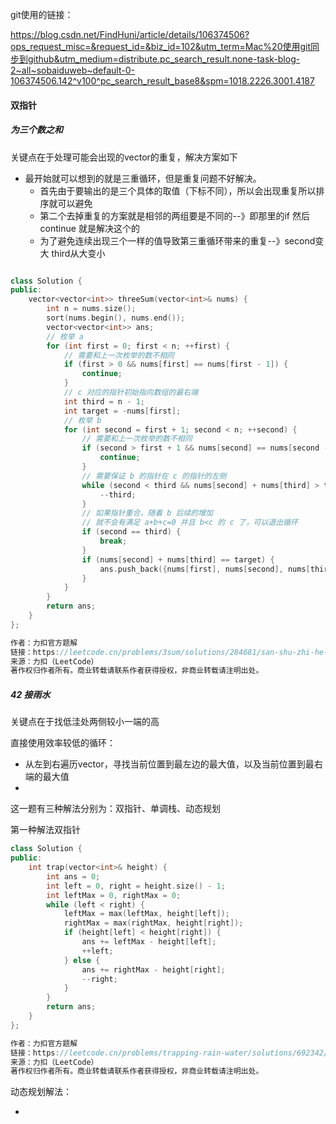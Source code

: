 git使用的链接：

https://blog.csdn.net/FindHuni/article/details/106374506?ops_request_misc=&request_id=&biz_id=102&utm_term=Mac%20使用git同步到github&utm_medium=distribute.pc_search_result.none-task-blog-2~all~sobaiduweb~default-0-106374506.142^v100^pc_search_result_base8&spm=1018.2226.3001.4187

#### 双指针

##### 为三个数之和

关键点在于处理可能会出现的vector的重复，解决方案如下

- 最开始就可以想到的就是三重循环，但是重复问题不好解决。
  - 首先由于要输出的是三个具体的取值（下标不同），所以会出现重复所以排序就可以避免
  - 第二个去掉重复的方案就是相邻的两组要是不同的--》即那里的if 然后continue 就是解决这个的
  - 为了避免连续出现三个一样的值导致第三重循环带来的重复--》second变大 third从大变小

```c++

class Solution {
public:
    vector<vector<int>> threeSum(vector<int>& nums) {
        int n = nums.size();
        sort(nums.begin(), nums.end());
        vector<vector<int>> ans;
        // 枚举 a
        for (int first = 0; first < n; ++first) {
            // 需要和上一次枚举的数不相同
            if (first > 0 && nums[first] == nums[first - 1]) {
                continue;
            }
            // c 对应的指针初始指向数组的最右端
            int third = n - 1;
            int target = -nums[first];
            // 枚举 b
            for (int second = first + 1; second < n; ++second) {
                // 需要和上一次枚举的数不相同
                if (second > first + 1 && nums[second] == nums[second - 1]) {
                    continue;
                }
                // 需要保证 b 的指针在 c 的指针的左侧
                while (second < third && nums[second] + nums[third] > target) {
                    --third;
                }
                // 如果指针重合，随着 b 后续的增加
                // 就不会有满足 a+b+c=0 并且 b<c 的 c 了，可以退出循环
                if (second == third) {
                    break;
                }
                if (nums[second] + nums[third] == target) {
                    ans.push_back({nums[first], nums[second], nums[third]});
                }
            }
        }
        return ans;
    }
};

作者：力扣官方题解
链接：https://leetcode.cn/problems/3sum/solutions/284681/san-shu-zhi-he-by-leetcode-solution/
来源：力扣（LeetCode）
著作权归作者所有。商业转载请联系作者获得授权，非商业转载请注明出处。
```

##### 42 接雨水

关键点在于找低洼处两侧较小一端的高

直接使用效率较低的循环：

- 从左到右遍历vector，寻找当前位置到最左边的最大值，以及当前位置到最右端的最大值
- 

这一题有三种解法分别为：双指针、单调栈、动态规划







第一种解法双指针



```c++
class Solution {
public:
    int trap(vector<int>& height) {
        int ans = 0;
        int left = 0, right = height.size() - 1;
        int leftMax = 0, rightMax = 0;
        while (left < right) {
            leftMax = max(leftMax, height[left]);
            rightMax = max(rightMax, height[right]);
            if (height[left] < height[right]) {
                ans += leftMax - height[left];
                ++left;
            } else {
                ans += rightMax - height[right];
                --right;
            }
        }
        return ans;
    }
};

作者：力扣官方题解
链接：https://leetcode.cn/problems/trapping-rain-water/solutions/692342/jie-yu-shui-by-leetcode-solution-tuvc/
来源：力扣（LeetCode）
著作权归作者所有。商业转载请联系作者获得授权，非商业转载请注明出处。
```

动态规划解法：



- 



